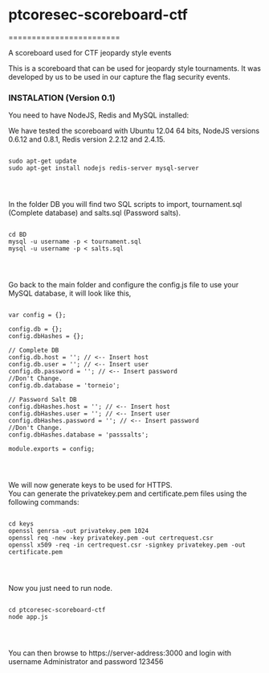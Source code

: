 <h1>ptcoresec-scoreboard-ctf</h1>
========================

A scoreboard used for CTF jeopardy style events

This is a scoreboard that can be used for jeopardy style tournaments. It was developed by us to be used in our capture the flag security events.

<h3>INSTALATION (Version 0.1)</h3>

You need to have NodeJS, Redis and MySQL installed:

We have tested the scoreboard with Ubuntu 12.04 64 bits, NodeJS versions 0.6.12 and 0.8.1, Redis version 2.2.12 and 2.4.15.

<pre>
<code>
sudo apt-get update
sudo apt-get install nodejs redis-server mysql-server
</pre>
</code>

In the folder DB you will find two SQL scripts to import, tournament.sql (Complete database) and salts.sql (Password salts). 
<pre>
<code>
cd BD
mysql -u username -p &lt; tournament.sql 
mysql -u username -p &lt; salts.sql 
</pre>
</code>

Go back to the main folder and configure the config.js file to use your MySQL database, it will look like this,
<pre>
<code>
var config = {};

config.db = {};
config.dbHashes = {};

// Complete DB
config.db.host = ''; // &lt;-- Insert host
config.db.user = ''; // &lt;-- Insert user
config.db.password = ''; // &lt;-- Insert password
//Don't Change.
config.db.database = 'torneio';

// Password Salt DB
config.dbHashes.host = ''; // &lt;-- Insert host
config.dbHashes.user = ''; // &lt;-- Insert user
config.dbHashes.password = ''; // &lt;-- Insert password
//Don't Change.
config.dbHashes.database = 'passsalts';

module.exports = config;
</pre>
</code>

We will now generate keys to be used for HTTPS.
<br>
You can generate the privatekey.pem and certificate.pem files using the following commands:
<pre>
<code>
cd keys
openssl genrsa -out privatekey.pem 1024 
openssl req -new -key privatekey.pem -out certrequest.csr 
openssl x509 -req -in certrequest.csr -signkey privatekey.pem -out certificate.pem
</pre>
</code>

Now you just need to run node.
<pre>
<code>
cd ptcoresec-scoreboard-ctf
node app.js
</pre>
</code>


You can then browse to https://server-address:3000 and login with username Administrator and password 123456





